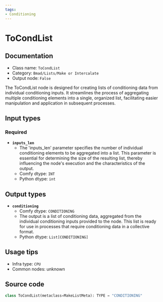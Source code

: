 ```yaml
---
tags:
- Conditioning
---
```


# ToCondList
## Documentation
- Class name: `ToCondList`
- Category: `Bmad/Lists/Make or Intercalate`
- Output node: `False`

The ToCondList node is designed for creating lists of conditioning data from individual conditioning inputs. It streamlines the process of aggregating multiple conditioning elements into a single, organized list, facilitating easier manipulation and application in subsequent processes.
## Input types
### Required
- **`inputs_len`**
    - The 'inputs_len' parameter specifies the number of individual conditioning elements to be aggregated into a list. This parameter is essential for determining the size of the resulting list, thereby influencing the node's execution and the characteristics of the output.
    - Comfy dtype: `INT`
    - Python dtype: `int`
## Output types
- **`conditioning`**
    - Comfy dtype: `CONDITIONING`
    - The output is a list of conditioning data, aggregated from the individual conditioning inputs provided to the node. This list is ready for use in processes that require conditioning data in a collective format.
    - Python dtype: `List[CONDITIONING]`
## Usage tips
- Infra type: `CPU`
- Common nodes: unknown


## Source code
```python
class ToCondList(metaclass=MakeListMeta): TYPE = "CONDITIONING"

```
